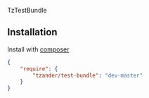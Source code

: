 TzTestBundle


Installation
-------

Install with [composer](http://getcomposer.org/download)

``` json
{
    "require": {
        "tzander/test-bundle": "dev-master"
    }
}
```



